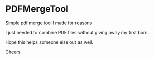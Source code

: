 # PDFMergeTool
Simple pdf merge tool I made for reasons

I just needed to combine PDF files without giving away my first born.

Hope this helps someone else out as well.

Cheers
